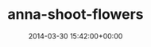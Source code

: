 ---
title:		"anna-shoot-flowers"
type:		"photos"
mediatype:		"upload"
description:		"TBC"
date:		"2014-03-30 15:42:00+00:00"
album:		"people"
filename:		"anna-shoot-flowers.md"
series:		""
cl_public_id:		"people/anna-shoot-flowers"
cl_version:		1497005343
format:		"tiff"
bytes:		5450280
width:		2560
height:		1440
colours:
- "#7E5A40"
- "#CEC0B7"
- "#867A71"
- "#77684D"
- "#B7B4C6"
- "#C59A7B"
- "#CABBC7"
- "#402B1E"
- "#898295"
- "#433725"
- "#80816F"
- "#878357"
- "#8D7C8A"
- "#78854D"
- "#848B53"
- "#413C36"
- "#C3C2B4"
- "#C0A078"
exposure_mode:		"Auto"
program:		"Aperture-priority AE"
aperture:		"2.8"
focal_length:		"50.0 mm"
iso:		"50"
shutter_speed:		"1/640"
metering:		"Multi-segment"
flash:		"Off, Did not fire"
white_balance:		"Custom"
colour_temp:		"4900"
has_crop:		"false"
orientation:		"Horizontal (normal)"
camera_model:		"NIKON D800"
lens_info:		"0mm f/0"
artist:		"No artist info"
x_resolution:		"300"
y_resolution:		"300"
---